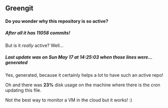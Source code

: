 ## Greengit

#### Do you wonder why this repository is so active?

##### After all it has 11058 commits!

But is it *really* active? Well...

##### Last update was on Sun May 17 at 14:25:03 when those lines were... generated

Yes, generated, because it certainly helps a lot to have such an active repo!

Oh and there was **23%** disk usage on the machine
where there is the cron updating this file.

Not the best way to monitor a VM in the cloud but it works! :)
